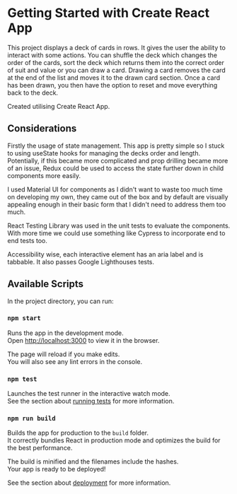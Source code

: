 # Getting Started with Create React App

This project displays a deck of cards in rows. It gives the user the ability to interact with some actions. You can shuffle the deck which changes the order of the cards, sort the deck which returns them into the correct order of suit and value or you can draw a card. Drawing a card removes the card at the end of the list and moves it to the drawn card section. Once a card has been drawn, you then have the option to reset and move everything back to the deck.

Created utilising Create React App.

## Considerations

Firstly the usage of state management. This app is pretty simple so I stuck to using useState hooks for managing the decks order and length. Potentially, if this became more complicated and prop drilling became more of an issue, Redux could be used to access the state further down in child components more easily.

I used Material UI for components as I didn't want to waste too much time on developing my own, they came out of the box and by default are visually appealing enough in their basic form that I didn't need to address them too much.

React Testing Library was used in the unit tests to evaluate the components. With more time we could use something like Cypress to incorporate end to end tests too.

Accessibility wise, each interactive element has an aria label and is tabbable. It also passes Google Lighthouses tests.

## Available Scripts

In the project directory, you can run:

### `npm start`

Runs the app in the development mode.\
Open [http://localhost:3000](http://localhost:3000) to view it in the browser.

The page will reload if you make edits.\
You will also see any lint errors in the console.

### `npm test`

Launches the test runner in the interactive watch mode.\
See the section about [running tests](https://facebook.github.io/create-react-app/docs/running-tests) for more information.

### `npm run build`

Builds the app for production to the `build` folder.\
It correctly bundles React in production mode and optimizes the build for the best performance.

The build is minified and the filenames include the hashes.\
Your app is ready to be deployed!

See the section about [deployment](https://facebook.github.io/create-react-app/docs/deployment) for more information.
